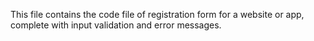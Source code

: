 This file contains the code file of registration form for a website or app, complete with input validation and error messages.
